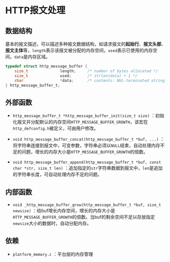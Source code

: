 
# HTTP报文处理

## 数据结构

基本的报文描述，可以描述多种报文数据结构，如请求报文的**起始行**、**报文头部**、**报文主体**等，`length`表示该报文被分配的内存空间，`used`表示已使用的内存空间，`data`是内存区域。

```c
typedef struct http_message_buffer {
    size_t              length;     /* number of bytes allocated */
    size_t              used;       /* strlen(data) + 1 */
    char                *data;      /* contents: NUL-terminated string */
} http_message_buffer_t;
```

## 外部函数

- `http_message_buffer_t *http_message_buffer_init(size_t size)` ：初始化报文并分配默认的内存空间`HTTP_MESSAGE_BUFFER_GROWTH`，该宏在`http_defconfig.h`被定义，可由用户修改。

- `void http_message_buffer_concat(http_message_buffer_t *buf, ...)` ：将字符串连接到报文中，可变参数，字符串必须以`NULL`结束，自动处理内存不足的问题，增长的内存大小是`HTTP_MESSAGE_BUFFER_GROWTH`的倍数。

- `void http_message_buffer_append(http_message_buffer_t *buf, const char *str, size_t len)` ：追加指定的`str`字符串数据到报文中，`len`是追加的字符串长度，可自动处理内存不足的问题。


## 内部函数

- `void _http_message_buffer_grow(http_message_buffer_t *buf, size_t newsize)` ：给buf增长内存空间，增长的内存大小是`HTTP_MESSAGE_BUFFER_GROWTH`的倍数。当buf的剩余空间不足以存放指定`newsize`大小的数据时，自动分配内存。


## 依赖

- `platform_memory.c` ：平台层的内存管理
